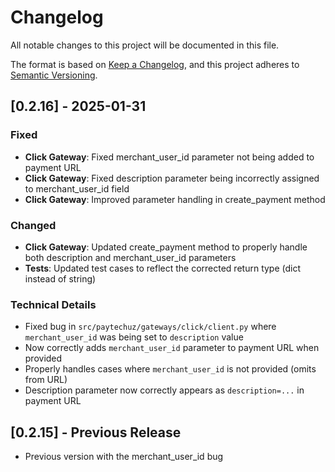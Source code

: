# Changelog

All notable changes to this project will be documented in this file.

The format is based on [Keep a Changelog](https://keepachangelog.com/en/1.0.0/),
and this project adheres to [Semantic Versioning](https://semver.org/spec/v2.0.0.html).

## [0.2.16] - 2025-01-31

### Fixed
- **Click Gateway**: Fixed merchant_user_id parameter not being added to payment URL
- **Click Gateway**: Fixed description parameter being incorrectly assigned to merchant_user_id field
- **Click Gateway**: Improved parameter handling in create_payment method

### Changed
- **Click Gateway**: Updated create_payment method to properly handle both description and merchant_user_id parameters
- **Tests**: Updated test cases to reflect the corrected return type (dict instead of string)

### Technical Details
- Fixed bug in `src/paytechuz/gateways/click/client.py` where `merchant_user_id` was being set to `description` value
- Now correctly adds `merchant_user_id` parameter to payment URL when provided
- Properly handles cases where `merchant_user_id` is not provided (omits from URL)
- Description parameter now correctly appears as `description=...` in payment URL

## [0.2.15] - Previous Release
- Previous version with the merchant_user_id bug
